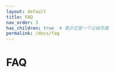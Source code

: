 ```yaml
---  
layout: default  
title: FAQ  
nav_order: 3  
has_children: true  # 表示它是一个父级页面  
permalink: /docs/faq  
---  
```


# FAQ  


